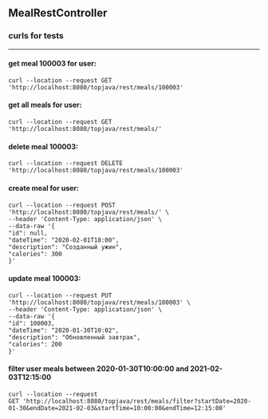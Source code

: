 ## MealRestController

### curls for tests

_________

#### get meal 100003 for user:

`curl --location --request GET 'http://localhost:8080/topjava/rest/meals/100003'`

#### get all meals for user:

`curl --location --request GET 'http://localhost:8080/topjava/rest/meals/'`

#### delete meal 100003:

`curl --location --request DELETE 'http://localhost:8080/topjava/rest/meals/100003'`

#### create meal for user:

```
curl --location --request POST 'http://localhost:8080/topjava/rest/meals/' \
--header 'Content-Type: application/json' \
--data-raw '{
"id": null,
"dateTime": "2020-02-01T18:00",
"description": "Созданный ужин",
"calories": 300
}'
```

#### update meal 100003:

```
curl --location --request PUT 'http://localhost:8080/topjava/rest/meals/100003' \
--header 'Content-Type: application/json' \
--data-raw '{
"id": 100003,
"dateTime": "2020-01-30T10:02",
"description": "Обновленный завтрак",
"calories": 200
}'
```

#### filter user meals between 2020-01-30T10:00:00 and 2021-02-03T12:15:00

```
curl --location --request
GET 'http://localhost:8080/topjava/rest/meals/filter?startDate=2020-01-30&endDate=2021-02-03&startTime=10:00:00&endTime=12:15:00'
```
